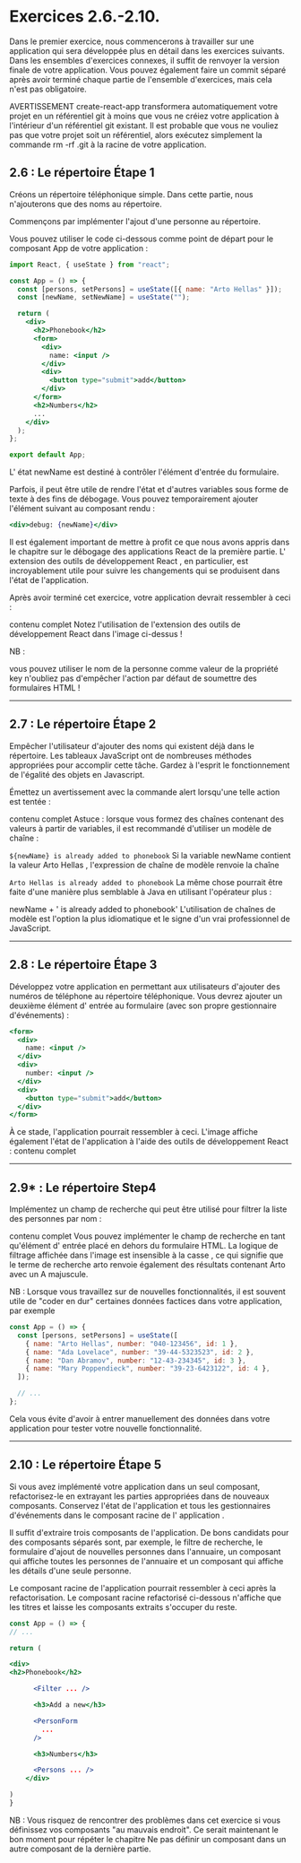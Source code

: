 # Exercices 2.6.-2.10.

Dans le premier exercice, nous commencerons à travailler sur une application qui sera développée plus en détail dans les exercices suivants. Dans les ensembles d'exercices connexes, il suffit de renvoyer la version finale de votre application. Vous pouvez également faire un commit séparé après avoir terminé chaque partie de l'ensemble d'exercices, mais cela n'est pas obligatoire.

AVERTISSEMENT create-react-app transformera automatiquement votre projet en un référentiel git à moins que vous ne créiez votre application à l'intérieur d'un référentiel git existant. Il est probable que vous ne vouliez pas que votre projet soit un référentiel, alors exécutez simplement la commande rm -rf .git à la racine de votre application.

## 2.6 : Le répertoire Étape 1

Créons un répertoire téléphonique simple. Dans cette partie, nous n'ajouterons que des noms au répertoire.

Commençons par implémenter l'ajout d'une personne au répertoire.

Vous pouvez utiliser le code ci-dessous comme point de départ pour le composant App de votre application :

```jsx
import React, { useState } from "react";

const App = () => {
  const [persons, setPersons] = useState([{ name: "Arto Hellas" }]);
  const [newName, setNewName] = useState("");

  return (
    <div>
      <h2>Phonebook</h2>
      <form>
        <div>
          name: <input />
        </div>
        <div>
          <button type="submit">add</button>
        </div>
      </form>
      <h2>Numbers</h2>
      ...
    </div>
  );
};

export default App;
```

L' état newName est destiné à contrôler l'élément d'entrée du formulaire.

Parfois, il peut être utile de rendre l'état et d'autres variables sous forme de texte à des fins de débogage. Vous pouvez temporairement ajouter l'élément suivant au composant rendu :

```jsx
<div>debug: {newName}</div>
```

Il est également important de mettre à profit ce que nous avons appris dans le chapitre sur le débogage des applications React de la première partie. L' extension des outils de développement React , en particulier, est incroyablement utile pour suivre les changements qui se produisent dans l'état de l'application.

Après avoir terminé cet exercice, votre application devrait ressembler à ceci :

contenu complet
Notez l'utilisation de l'extension des outils de développement React dans l'image ci-dessus !

NB :

vous pouvez utiliser le nom de la personne comme valeur de la propriété key
n'oubliez pas d'empêcher l'action par défaut de soumettre des formulaires HTML !

---

## 2.7 : Le répertoire Étape 2

Empêcher l'utilisateur d'ajouter des noms qui existent déjà dans le répertoire. Les tableaux JavaScript ont de nombreuses méthodes appropriées pour accomplir cette tâche. Gardez à l'esprit le fonctionnement de l'égalité des objets en Javascript.

Émettez un avertissement avec la commande alert lorsqu'une telle action est tentée :

contenu complet
Astuce : lorsque vous formez des chaînes contenant des valeurs à partir de variables, il est recommandé d'utiliser un modèle de chaîne :

`${newName} is already added to phonebook`
Si la variable newName contient la valeur Arto Hellas , l'expression de chaîne de modèle renvoie la chaîne

`Arto Hellas is already added to phonebook`
La même chose pourrait être faite d'une manière plus semblable à Java en utilisant l'opérateur plus :

newName + ' is already added to phonebook'
L'utilisation de chaînes de modèle est l'option la plus idiomatique et le signe d'un vrai professionnel de JavaScript.

---

## 2.8 : Le répertoire Étape 3

Développez votre application en permettant aux utilisateurs d'ajouter des numéros de téléphone au répertoire téléphonique. Vous devrez ajouter un deuxième élément d' entrée au formulaire (avec son propre gestionnaire d'événements) :

```jsx
<form>
  <div>
    name: <input />
  </div>
  <div>
    number: <input />
  </div>
  <div>
    <button type="submit">add</button>
  </div>
</form>
```

À ce stade, l'application pourrait ressembler à ceci. L'image affiche également l'état de l'application à l'aide des outils de développement React :
contenu complet

---

## 2.9\* : Le répertoire Step4

Implémentez un champ de recherche qui peut être utilisé pour filtrer la liste des personnes par nom :

contenu complet
Vous pouvez implémenter le champ de recherche en tant qu'élément d' entrée placé en dehors du formulaire HTML. La logique de filtrage affichée dans l'image est insensible à la casse , ce qui signifie que le terme de recherche arto renvoie également des résultats contenant Arto avec un A majuscule.

NB : Lorsque vous travaillez sur de nouvelles fonctionnalités, il est souvent utile de "coder en dur" certaines données factices dans votre application, par exemple

```jsx
const App = () => {
  const [persons, setPersons] = useState([
    { name: "Arto Hellas", number: "040-123456", id: 1 },
    { name: "Ada Lovelace", number: "39-44-5323523", id: 2 },
    { name: "Dan Abramov", number: "12-43-234345", id: 3 },
    { name: "Mary Poppendieck", number: "39-23-6423122", id: 4 },
  ]);

  // ...
};
```

Cela vous évite d'avoir à entrer manuellement des données dans votre application pour tester votre nouvelle fonctionnalité.

---

## 2.10 : Le répertoire Étape 5

Si vous avez implémenté votre application dans un seul composant, refactorisez-le en extrayant les parties appropriées dans de nouveaux composants. Conservez l'état de l'application et tous les gestionnaires d'événements dans le composant racine de l' application .

Il suffit d'extraire trois composants de l'application. De bons candidats pour des composants séparés sont, par exemple, le filtre de recherche, le formulaire d'ajout de nouvelles personnes dans l'annuaire, un composant qui affiche toutes les personnes de l'annuaire et un composant qui affiche les détails d'une seule personne.

Le composant racine de l'application pourrait ressembler à ceci après la refactorisation. Le composant racine refactorisé ci-dessous n'affiche que les titres et laisse les composants extraits s'occuper du reste.

```jsx
const App = () => {
// ...

return (

<div>
<h2>Phonebook</h2>

      <Filter ... />

      <h3>Add a new</h3>

      <PersonForm
        ...
      />

      <h3>Numbers</h3>

      <Persons ... />
    </div>

)
}
```

NB : Vous risquez de rencontrer des problèmes dans cet exercice si vous définissez vos composants "au mauvais endroit". Ce serait maintenant le bon moment pour répéter le chapitre Ne pas définir un composant dans un autre composant de la dernière partie.
